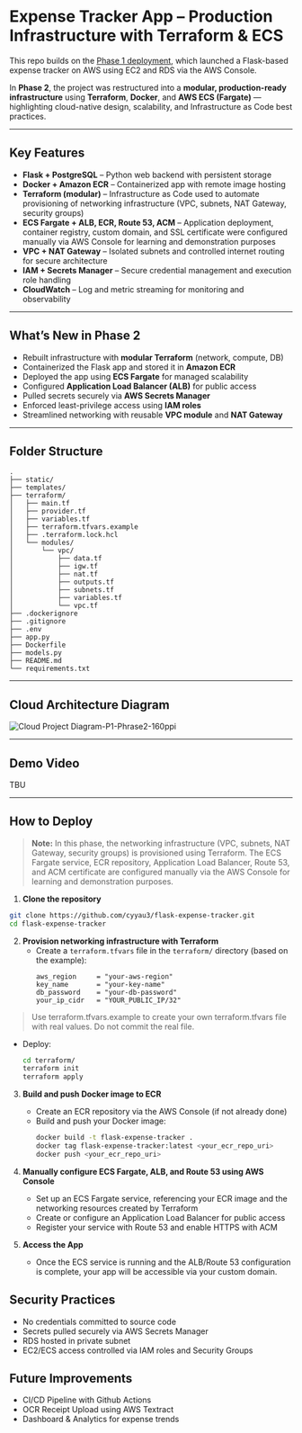 # Expense Tracker App – Production Infrastructure with Terraform & ECS

This repo builds on the [Phase 1 deployment](https://github.com/cyyau3/flask-expense-tracker), which launched a Flask-based expense tracker on AWS using EC2 and RDS via the AWS Console.

In **Phase 2**, the project was restructured into a **modular, production-ready infrastructure** using **Terraform**, **Docker**, and **AWS ECS (Fargate)** — highlighting cloud-native design, scalability, and Infrastructure as Code best practices.

---

## Key Features

- **Flask + PostgreSQL** – Python web backend with persistent storage
- **Docker + Amazon ECR** – Containerized app with remote image hosting
- **Terraform (modular)** – Infrastructure as Code used to automate provisioning of networking infrastructure (VPC, subnets, NAT Gateway, security groups)
- **ECS Fargate + ALB, ECR, Route 53, ACM** – Application deployment, container registry, custom domain, and SSL certificate were configured manually via AWS Console for learning and demonstration purposes
- **VPC + NAT Gateway** – Isolated subnets and controlled internet routing for secure architecture
- **IAM + Secrets Manager** – Secure credential management and execution role handling
- **CloudWatch** – Log and metric streaming for monitoring and observability

---

## What’s New in Phase 2

- Rebuilt infrastructure with **modular Terraform** (network, compute, DB)
- Containerized the Flask app and stored it in **Amazon ECR**
- Deployed the app using **ECS Fargate** for managed scalability
- Configured **Application Load Balancer (ALB)** for public access
- Pulled secrets securely via **AWS Secrets Manager**
- Enforced least-privilege access using **IAM roles**
- Streamlined networking with reusable **VPC module** and **NAT Gateway**

---

## Folder Structure
```
.
├── static/
├── templates/
├── terraform/
│   ├── main.tf
│   ├── provider.tf
│   ├── variables.tf
│   ├── terraform.tfvars.example
│   ├── .terraform.lock.hcl
│   └── modules/
│       └── vpc/
│           ├── data.tf
│           ├── igw.tf
│           ├── nat.tf
│           ├── outputs.tf
│           ├── subnets.tf
│           ├── variables.tf
│           └── vpc.tf
├── .dockerignore
├── .gitignore
├── .env
├── app.py
├── Dockerfile
├── models.py
├── README.md
└── requirements.txt
```

---

## Cloud Architecture Diagram

![Cloud Project Diagram-P1-Phrase2-160ppi](https://github.com/user-attachments/assets/d5aa2ca0-0e91-4bb9-a5c6-73b9b413123c)

---

## Demo Video

TBU

---

## How to Deploy

> **Note:** In this phase, the networking infrastructure (VPC, subnets, NAT Gateway, security groups) is provisioned using Terraform. The ECS Fargate service, ECR repository, Application Load Balancer, Route 53, and ACM certificate are configured manually via the AWS Console for learning and demonstration purposes.

1. **Clone the repository**
```bash
git clone https://github.com/cyyau3/flask-expense-tracker.git
cd flask-expense-tracker
```

2. **Provision networking infrastructure with Terraform**
   - Create a `terraform.tfvars` file in the `terraform/` directory (based on the example):
     ```hcl
     aws_region     = "your-aws-region"
     key_name       = "your-key-name"
     db_password    = "your-db-password"
     your_ip_cidr   = "YOUR_PUBLIC_IP/32"
     ```
> Use terraform.tfvars.example to create your own terraform.tfvars file with real values. Do not commit the real file.

   - Deploy:
     ```bash
     cd terraform/
     terraform init
     terraform apply
     ```

3. **Build and push Docker image to ECR**
   - Create an ECR repository via the AWS Console (if not already done)
   - Build and push your Docker image:
     ```bash
     docker build -t flask-expense-tracker .
     docker tag flask-expense-tracker:latest <your_ecr_repo_uri>
     docker push <your_ecr_repo_uri>
     ```

4. **Manually configure ECS Fargate, ALB, and Route 53 using AWS Console**
   - Set up an ECS Fargate service, referencing your ECR image and the networking resources created by Terraform
   - Create or configure an Application Load Balancer for public access
   - Register your service with Route 53 and enable HTTPS with ACM

5. **Access the App**
   - Once the ECS service is running and the ALB/Route 53 configuration is complete, your app will be accessible via your custom domain.

## Security Practices
- No credentials committed to source code
- Secrets pulled securely via AWS Secrets Manager
- RDS hosted in private subnet
- EC2/ECS access controlled via IAM roles and Security Groups

## Future Improvements
- CI/CD Pipeline with Github Actions
- OCR Receipt Upload using AWS Textract
- Dashboard & Analytics for expense trends

